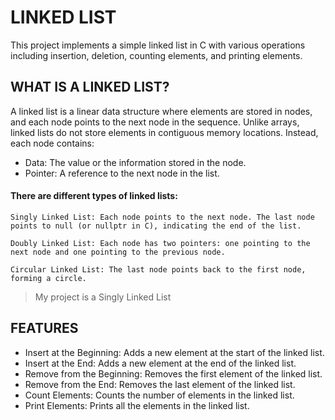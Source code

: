 # LINKED LIST

This project implements a simple linked list in C with various operations including insertion, deletion, counting elements, and printing elements.

## WHAT IS A LINKED LIST?

A linked list is a linear data structure where elements are stored in nodes, and each node points to the next node in the sequence. Unlike arrays, linked lists do not store elements in contiguous memory locations. Instead, each node contains:

- Data: The value or the information stored in the node.
- Pointer: A reference to the next node in the list.

#### There are different types of linked lists:

`Singly Linked List: Each node points to the next node. The last node points to null (or nullptr in C), indicating the end of the list.`

`Doubly Linked List: Each node has two pointers: one pointing to the next node and one pointing to the previous node.`

`Circular Linked List: The last node points back to the first node, forming a circle.`


> My project is a Singly Linked List

## FEATURES

- Insert at the Beginning: Adds a new element at the start of the linked list.
- Insert at the End: Adds a new element at the end of the linked list.
- Remove from the Beginning: Removes the first element of the linked list.
- Remove from the End: Removes the last element of the linked list.
- Count Elements: Counts the number of elements in the linked list.
- Print Elements: Prints all the elements in the linked list.
